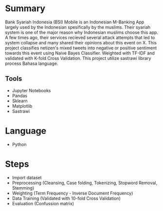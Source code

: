 # Summary
Bank Syariah Indonesia (BSI) Mobile is an Indonesian M-Banking App largely used by the Indonesian spesifically by the muslims.
Their syariah system is one of the major reason why Indonesian muslims choose this app. A few times ago, their services recieved several attack attempts that led
to system collapse and many shared their opinions about this event on X. This project classifies netizen's mixed tweets into negative or positive
sentiment towards this event using Naive Bayes Classifier.
Weighted with TF-IDF and validated with K-fold Cross Validation. This project utilize sastrawi library process Bahasa language.

## Tools
- Jupyter Notebooks
- Pandas
- Sklearn
- Matplotlib
- Sastrawi

# Language
- Python

# Steps
- Import dataset
- Preprocessing (Cleansing, Case folding, Tokenizing, Stopword Removal, Stemming)
- Weighting (Term Frequency - Inverse Document Frequency)
- Data Training (Validated with 10-fold Cross Validation)
- Evaluation (Confussion matrix)
